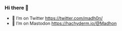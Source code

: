 ### Hi there 👋


- 🤔 I’m on Twitter https://twitter.com/madh0n/
- 🤔 I’m on Mastodon https://hachyderm.io/@Madhon
